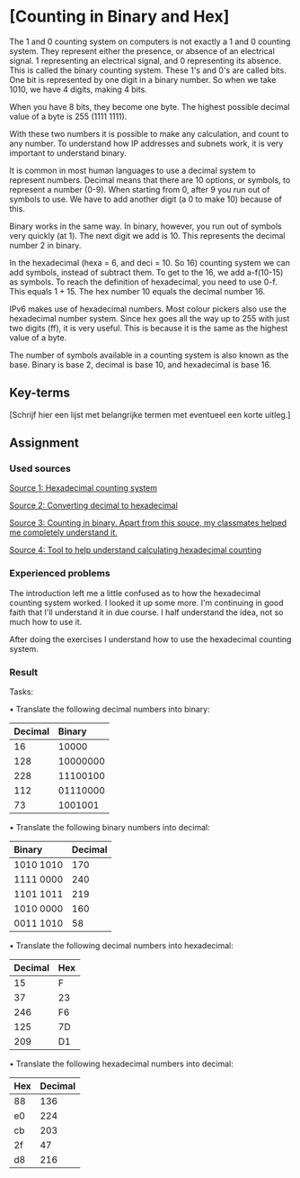 # [Counting in Binary and Hex]
The 1 and 0 counting system on computers is not exactly a 1 and 0 counting system. They represent either the presence, or absence of an electrical signal. 1 representing an electrical signal, and 0 representing its absence. This is called the binary counting system.
These 1's and 0's are called bits. One bit is represented by one digit in a binary number. So when we take 1010, we have 4 digits, making 4 bits.

When you have 8 bits, they become one byte. The highest possible decimal value of a byte is 255 (1111 1111).

With these two numbers it is possible to make any calculation, and count to any number. To understand how IP addresses and subnets work, it is very important to understand binary.

It is common in most human languages to use a decimal system to represent numbers. Decimal means that there are 10 options, or symbols, to represent a number (0-9). When starting from 0, after 9 you run out of symbols to use. We have to add another digit (a 0 to make 10) because of this.

Binary works in the same way. In binary, however, you run out of symbols very quickly (at 1). The next digit we add is 10. This represents the decimal number 2 in binary.

In the hexadecimal (hexa = 6, and deci = 10. So 16) counting system we can add symbols, instead of subtract them. To get to the 16, we add a-f(10-15) as symbols. To reach the definition of hexadecimal, you need to use 0-f. This equals 1 + 15. The hex number 10 equals the decimal number 16. 

IPv6 makes use of hexadecimal numbers. Most colour pickers also use the hexadecimal number system. Since hex goes all the way up to 255 with just two digits (ff), it is very useful. This is because it is the same as the highest value of a byte.

The number of symbols available in a counting system is also known as the base. Binary is base 2, decimal is base 10, and hexadecimal is base 16.



## Key-terms
[Schrijf hier een lijst met belangrijke termen met eventueel een korte uitleg.]

## Assignment
### Used sources
[Source 1: Hexadecimal counting system](https://www.cuemath.com/numbers/hexadecimal-number-system/)

[Source 2: Converting decimal to hexadecimal](https://www.khanacademy.org/math/algebra-home/alg-intro-to-algebra/algebra-alternate-number-bases/v/decimal-to-hexadecimal#:~:text=To%20convert%20a%20decimal%20number,hexadecimal%20form%20using%20place%20values.)

[Source 3: Counting in binary. Apart from this souce, my classmates helped me completely understand it.](https://www.geeksforgeeks.org/decimal-vs-binary/)

[Source 4: Tool to help understand calculating hexadecimal counting](https://www.rapidtables.com/convert/number/hex-to-decimal.html)

### Experienced problems
The introduction left me a little confused as to how the hexadecimal counting system worked. I looked it up some more. I'm continuing in good faith that I'll understand it in due course. I half understand the idea, not so much how to use it.

After doing the exercises I understand how to use the hexadecimal counting system.

### Result
Tasks:  

•	Translate the following decimal numbers into binary:  

| Decimal | Binary   |
| :------ | :------- |
| 16      | 10000    |
| 128     | 10000000 |
| 228     | 11100100 |
| 112     | 01110000 |
| 73      | 1001001  |

•	Translate the following binary numbers into decimal:  

| Binary    | Decimal |
| :-------- | :------ |
| 1010 1010 | 170     |
| 1111 0000 | 240     |
| 1101 1011 | 219     |
| 1010 0000 | 160     |
| 0011 1010 | 58      | 

•	Translate the following decimal numbers into hexadecimal:  

| Decimal | Hex |
| :------ | :-- |
| 15      | F   |
| 37      | 23  |
| 246     | F6  |
| 125     | 7D  |
| 209     | D1  |

•	Translate the following hexadecimal numbers into decimal:  

| Hex | Decimal |
| :-- | :------ |
| 88  | 136     |
| e0  | 224     |
| cb  | 203     |
| 2f  | 47      |
| d8  | 216     |

